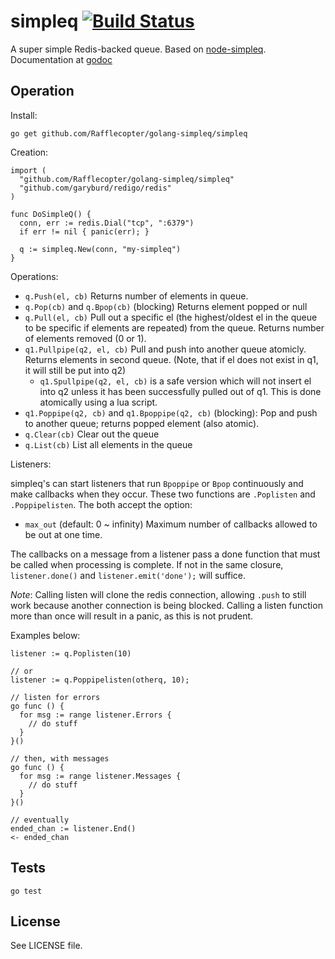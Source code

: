 # simpleq [![Build Status][1]][2]

A super simple Redis-backed queue. Based on [node-simpleq](https://github.com/Rafflecopter/node-simpleq). Documentation at [godoc](http://godoc.org/github.com/Rafflecopter/golang-simpleq/simpleq)

## Operation

Install:

```
go get github.com/Rafflecopter/golang-simpleq/simpleq
```

Creation:

```golang
import (
  "github.com/Rafflecopter/golang-simpleq/simpleq"
  "github.com/garyburd/redigo/redis"
)

func DoSimpleQ() {
  conn, err := redis.Dial("tcp", ":6379")
  if err != nil { panic(err); }

  q := simpleq.New(conn, "my-simpleq")
}
```

Operations:

- `q.Push(el, cb)` Returns number of elements in queue.
- `q.Pop(cb)` and `q.Bpop(cb)` (blocking) Returns element popped or null
- `q.Pull(el, cb)` Pull out a specific el (the highest/oldest el in the queue to be specific if elements are repeated) from the queue. Returns number of elements removed (0 or 1).
- `q1.Pullpipe(q2, el, cb)` Pull and push into another queue atomicly. Returns elements in second queue. (Note, that if el does not exist in q1, it will still be put into q2)
    - `q1.Spullpipe(q2, el, cb)` is a safe version which will not insert el into q2 unless it has been successfully pulled out of q1. This is done atomically using a lua script.
- `q1.Poppipe(q2, cb)` and `q1.Bpoppipe(q2, cb)` (blocking): Pop and push to another queue; returns popped element (also atomic).
- `q.Clear(cb)` Clear out the queue
- `q.List(cb)` List all elements in the queue

Listeners:

simpleq's can start listeners that run `Bpoppipe` or `Bpop` continuously and make callbacks when they occur. These two functions are `.Poplisten` and `.Poppipelisten`. The both accept the option:

- `max_out` (default: 0 ~ infinity) Maximum number of callbacks allowed to be out at one time.

The callbacks on a message from a listener pass a done function that must be called when processing is complete. If not in the same closure, `listener.done()` and `listener.emit('done');` will suffice.

_Note_: Calling listen will clone the redis connection, allowing `.push` to still work because another connection is being blocked. Calling a listen function more than once will result in a panic, as this is not prudent.

Examples below:

```golang
listener := q.Poplisten(10)

// or
listener := q.Poppipelisten(otherq, 10);

// listen for errors
go func () {
  for msg := range listener.Errors {
    // do stuff
  }
}()

// then, with messages
go func () {
  for msg := range listener.Messages {
    // do stuff
  }
}()

// eventually
ended_chan := listener.End()
<- ended_chan
```

## Tests

```
go test
```

## License

See LICENSE file.

[1]: https://travis-ci.org/Rafflecopter/golang-simpleq.png?branch=master
[2]: http://travis-ci.org/Rafflecopter/golang-simpleq